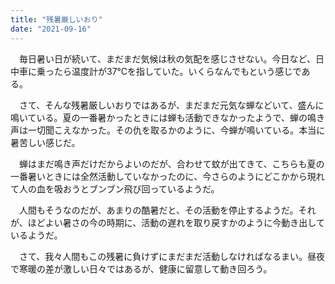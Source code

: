```yaml
---
title: "残暑厳しいおり"
date: "2021-09-16"
---
```


　毎日暑い日が続いて、まだまだ気候は秋の気配を感じさせない。今日など、日中車に乗ったら温度計が37℃を指していた。いくらなんでもという感じである。

　さて、そんな残暑厳しいおりではあるが、まだまだ元気な蝉などいて、盛んに鳴いている。夏の一番暑かったときには蝉も活動できなかったようで、蝉の鳴き声は一切聞こえなかった。その仇を取るかのように、今蝉が鳴いている。本当に暑苦しい感じだ。

　蝉はまだ鳴き声だけだからよいのだが、合わせて蚊が出てきて、こちらも夏の一番暑いときには全然活動していなかったのに、今さらのようにどこかから現れて人の血を吸おうとブンブン飛び回っているようだ。

　人間もそうなのだが、あまりの酷暑だと、その活動を停止するようだ。それが、ほどよい暑さの今の時期に、活動の遅れを取り戻すかのように今動き出しているようだ。

　さて、我々人間もこの残暑に負けずにまだまだ活動しなければなるまい。昼夜で寒暖の差が激しい日々ではあるが、健康に留意して動き回ろう。
